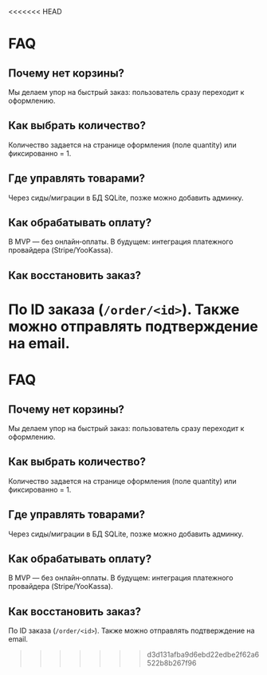 <<<<<<< HEAD
# FAQ

## Почему нет корзины?
Мы делаем упор на быстрый заказ: пользователь сразу переходит к оформлению.

## Как выбрать количество?
Количество задается на странице оформления (поле quantity) или фиксированно = 1.

## Где управлять товарами?
Через сиды/миграции в БД SQLite, позже можно добавить админку.

## Как обрабатывать оплату?
В MVP — без онлайн‑оплаты. В будущем: интеграция платежного провайдера (Stripe/YooKassa).

## Как восстановить заказ?
По ID заказа (`/order/<id>`). Также можно отправлять подтверждение на email.
=======
# FAQ

## Почему нет корзины?
Мы делаем упор на быстрый заказ: пользователь сразу переходит к оформлению.

## Как выбрать количество?
Количество задается на странице оформления (поле quantity) или фиксированно = 1.

## Где управлять товарами?
Через сиды/миграции в БД SQLite, позже можно добавить админку.

## Как обрабатывать оплату?
В MVP — без онлайн‑оплаты. В будущем: интеграция платежного провайдера (Stripe/YooKassa).

## Как восстановить заказ?
По ID заказа (`/order/<id>`). Также можно отправлять подтверждение на email.
>>>>>>> d3d131afba9d6ebd22edbe2f62a6522b8b267f96
